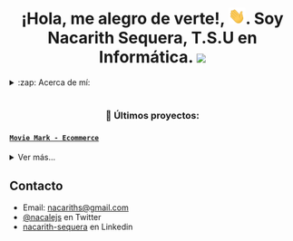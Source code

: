 
<!--
 <h2>
  <img src="https://emojis.slackmojis.com/emojis/images/1531849430/4246/blob-sunglasses.gif?1531849430" width="30"/>¡Hola, me alegro de verte!
</h2>



<h3 align="center">Soy Nacarith Sequera, una apasionada desarrollador web full stack de Venezuela.</h3>

- 🌱 Actualmente estoy cursando el bootcamp Henry, donde me encuentro aprendiendo tecnologías como:  **HTML, JavaScript, ReactJS, Redux, NodeJS, Express, PostgreSQL, Sequelize, CSS**

<p><img align="left" src="https://github-readme-stats.vercel.app/api/top-langs?username=nacalej&show_icons=true&locale=en&layout=compact" alt="nacalej" /></p>


<p>&nbsp;<img align="center" src="https://github-readme-stats.vercel.app/api?username=nacalej&show_icons=true&locale=en" alt="nacalej" /></p>


<p><img align="center" src="https://github-readme-streak-stats.herokuapp.com/?user=nacalej&" alt="nacalej" /></p>


- 📫 ¿Cómo encontrarme? **nacariths@gmail.com**

<h3 align="left">Conecta conmigo:</h3>

<p align="left">

<a href="https://twitter.com/nacalejs" target="_blank"><img align="center" src="https://raw.githubusercontent.com/rahuldkjain/github-profile-readme-generator/master/src/images/icons/Social/twitter.svg" alt="nacalejs" height="30" width="40" /></a>

<a href="https://www.linkedin.com/in/nacarith-sequera/" target="_blank" rel="noopener noreferrer">
 <img align="center" src="https://raw.githubusercontent.com/rahuldkjain/github-profile-readme-generator/master/src/images/icons/Social/linked-in-alt.svg" alt="https://www.linkedin.com/in/nacarith-sequera/" height="30" width="40" /> 
 </a>
 -->
 <h1 align="center">
  ¡Hola, me alegro de verte!, <img src="./assets/saludo.gif" width="30px">. Soy Nacarith Sequera, T.S.U en Informática. <img src="https://emojis.slackmojis.com/emojis/images/1531849430/4246/blob-sunglasses.gif?1531849430" width="30"/>
</h1>
 <details>
  <summary>:zap: Acerca de mí:</summary>

### Desarrollador Web Full Stack.💻

- 👀 Soy muy curiosa, y por eso decidí estudiar programación.
- 🤓 Me interesa mucho la Inteligencia Artificial.
- 🌱 Actualmente estoy realizando un curso de Python, en Udemy.

</details>

<br />


<h3 align="center">📂 Últimos proyectos:</h3>

<tr>
<td>


</td>
<td> <h4 align="left"> <a href="https://www.youtube.com/watch?v=j1T8vVoPyCU&ab_channel=NacarithSequera" target="_blank"><code>Movie Mark - Ecommerce</code></a> </h4>
  <details>
    <summary>Ver más...</summary>

    

  </details> </td>
</tr>
<tr>
<td>

## Contacto
- Email: nacariths@gmail.com
- [@nacalejs](https://twitter.com/nacalejs) en Twitter
- [nacarith-sequera](https://www.linkedin.com/in/nacarith-sequera/) en Linkedin

</p>
